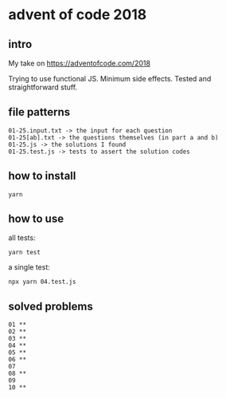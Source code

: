 # advent of code 2018

## intro

My take on
<https://adventofcode.com/2018>

Trying to use functional JS.
Minimum side effects.
Tested and straightforward stuff.

## file patterns

    01-25.input.txt -> the input for each question
    01-25[ab].txt -> the questions themselves (in part a and b)
    01-25.js -> the solutions I found
    01-25.test.js -> tests to assert the solution codes

## how to install

    yarn

## how to use

all tests:

    yarn test

a single test:

    npx yarn 04.test.js

## solved problems

    01 **
    02 **
    03 **
    04 **
    05 **
    06 **
    07
    08 **
    09
    10 **
